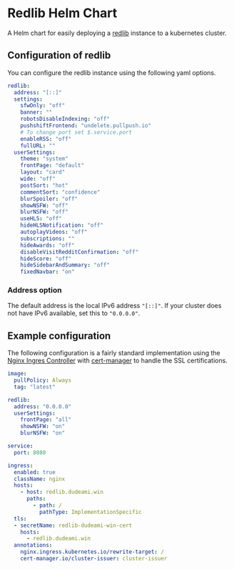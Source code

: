 # Redlib Helm Chart

A Helm chart for easily deploying a [redlib][1] instance to a kubernetes
cluster.

## Configuration of redlib

You can configure the redlib instance using the following yaml options.

```yaml
redlib:
  address: "[::]"
  settings:
    sfwOnly: "off"
    banner: ""
    robotsDisableIndexing: "off"
    pushshiftFrontend: "undelete.pullpush.io"
    # To change port set $.service.port
    enableRSS: "off"
    fullURL: ""
  userSettings:
    theme: "system"
    frontPage: "default"
    layout: "card"
    wide: "off"
    postSort: "hot"
    commentSort: "confidence"
    blurSpoiler: "off"
    showNSFW: "off"
    blurNSFW: "off"
    useHLS: "off"
    hideHLSNotification: "off"
    autoplayVideos: "off"
    subscriptions: ""
    hideAwards: "off"
    disableVisitRedditConfirmation: "off"
    hideScore: "off"
    hideSidebarAndSummary: "off"
    fixedNavbar: "on"
```

### Address option

The default address is the local IPv6 address `"[::]"`. If your cluster does not
have IPv6 available, set this to `"0.0.0.0"`.

## Example configuration

The following configuration is a fairly standard implementation using the [Nginx
Ingres Controller][2] with [cert-manager][3] to handle the SSL certifications.

```yaml
image:
  pullPolicy: Always
  tag: "latest"

redlib:
  address: "0.0.0.0"
  userSettings:
    frontPage: "all"
    showNSFW: "on"
    blurNSFW: "on"

service:
  port: 8080

ingress:
  enabled: true
  className: nginx
  hosts:
    - host: redlib.dudeami.win
      paths:
        - path: /
          pathType: ImplementationSpecific
  tls:
  - secretName: redlib-dudeami-win-cert
    hosts:
      - redlib.dudeami.win
  annotations:
    nginx.ingress.kubernetes.io/rewrite-target: /
    cert-manager.io/cluster-issuer: cluster-issuer

```

[1]: https://github.com/redlib-org/redlib
[2]: https://kubernetes.github.io/ingress-nginx/
[3]: https://cert-manager.io/
